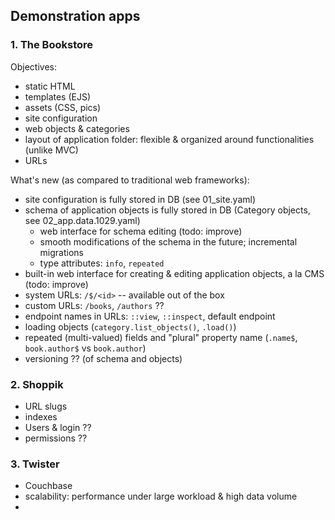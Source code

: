 ## Demonstration apps

### 1. The Bookstore

Objectives:
- static HTML
- templates (EJS)
- assets (CSS, pics)
- site configuration
- web objects & categories
- layout of application folder: flexible & organized around functionalities (unlike MVC)
- URLs

What's new (as compared to traditional web frameworks):
- site configuration is fully stored in DB (see 01_site.yaml)
- schema of application objects is fully stored in DB (Category objects, see 02_app.data.1029.yaml)
  - web interface for schema editing (todo: improve)
  - smooth modifications of the schema in the future; incremental migrations
  - type attributes: `info`, `repeated`
- built-in web interface for creating & editing application objects, a la CMS (todo: improve)
- system URLs: `/$/<id>` -- available out of the box
- custom URLs: `/books`, `/authors` ??
- endpoint names in URLs: `::view`, `::inspect`, default endpoint
- loading objects (`category.list_objects()`, `.load()`)
- repeated (multi-valued) fields and "plural" property name (`.name$`, `book.author$` vs `book.author`)
- versioning ?? (of schema and objects)


### 2. Shoppik

- URL slugs
- indexes
- Users & login ??
- permissions ??


### 3. Twister

- Couchbase
- scalability: performance under large workload & high data volume
- 